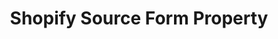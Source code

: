 ---
# -------------------------- #
#     USING THIS TEMPLATE    #
# -------------------------- #

## NEED HELP USING THIS TEMPLATE? SEE:
## https://docs-about-stitch-docs.netlify.com/reference/connect-templates/source-form-property/
## FOR INSTRUCTIONS & REFERENCE INFO


# -------------------------- #
#        CONTENT TYPE        #
# -------------------------- #

product-type: "connect"
content-type: "api-form"
form-type: "source"
key: "source-form-properties-shopify-object"


# -------------------------- #
#        OBJECT INFO         #
# -------------------------- #

title: "Shopify Source Form Property"
api-type: "platform.shopify"
display-name: "Shopify"

source-type: "saas"
docs-name: "shopify"

description: ""


# -------------------------- #
#       FORM PROPERTIES      #
# -------------------------- #

uses-start-date: true

object-attributes:
  # - name: "date_window_size"
  #   type: "string"
  #   required: false
  #   description: ""
  #   value: ""

  # - name: "results_per_page"
  #   type: "string"
  #   required: "false"
  #   description: "The amount of results to load per page."
  #   value: "175"

  - name: "shop"
    type: "string"
    required: true
    description: |
      The name of the {{ form-property.display-name }} shop.

      For example: If the shop URL was `stitch-data.shopify.com`, this value would be `stitch-data`.
    value: "stitch-data"


# -------------------------- #
#       OAUTH PROPERTIES     #
# -------------------------- #

oauth-link: "https://shopify.dev/tutorials/authenticate-with-oauth#the-oauth-flow"

oauth-description: ""

oauth-properties:
  - name: "api_key"
    type: "string"
    required: true
    credential: true
    description: |
      The API key for your {{ form-property.display-name }} shop, generated via an OAuth handshake.
    value: "<API_KEY>"
---